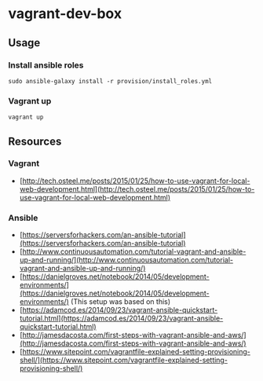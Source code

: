 # vagrant-dev-box

## Usage

### Install ansible roles

```
sudo ansible-galaxy install -r provision/install_roles.yml
```

### Vagrant up

```
vagrant up
```

## Resources

### Vagrant

- [http://tech.osteel.me/posts/2015/01/25/how-to-use-vagrant-for-local-web-development.html](http://tech.osteel.me/posts/2015/01/25/how-to-use-vagrant-for-local-web-development.html)

### Ansible
- [https://serversforhackers.com/an-ansible-tutorial](https://serversforhackers.com/an-ansible-tutorial)
- [http://www.continuousautomation.com/tutorial-vagrant-and-ansible-up-and-running/](http://www.continuousautomation.com/tutorial-vagrant-and-ansible-up-and-running/)
- [https://danielgroves.net/notebook/2014/05/development-environments/](https://danielgroves.net/notebook/2014/05/development-environments/) (This setup was based on this)
- [https://adamcod.es/2014/09/23/vagrant-ansible-quickstart-tutorial.html](https://adamcod.es/2014/09/23/vagrant-ansible-quickstart-tutorial.html)
- [http://jamesdacosta.com/first-steps-with-vagrant-ansible-and-aws/](http://jamesdacosta.com/first-steps-with-vagrant-ansible-and-aws/)
- [https://www.sitepoint.com/vagrantfile-explained-setting-provisioning-shell/](https://www.sitepoint.com/vagrantfile-explained-setting-provisioning-shell/)
